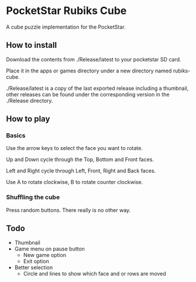 # PocketStar Rubiks Cube
A cube puzzle implementation for the PocketStar.

## How to install
Download the contents from ./Release/latest to your pocketstar SD card.

Place it in the apps or games directory under a new directory named rubiks-cube.

./Release/latest is a copy of the last exported release including a thumbnail, other releases can be found under the corresponding version in the ./Release directory.

## How to play
### Basics
Use the arrow keys to select the face you want to rotate.

Up and Down cycle through the Top, Bottom and Front faces.

Left and Right cycle through Left, Front, Right and Back faces.

Use A to rotate clockwise, B to rotate counter clockwise.

### Shuffling the cube
Press random buttons. There really is no other way.


## Todo
 - Thumbnail
 - Game menu on pause button
   - New game option
   - Exit option
 - Better selection
   - Circle and lines to show which face and or rows are moved
